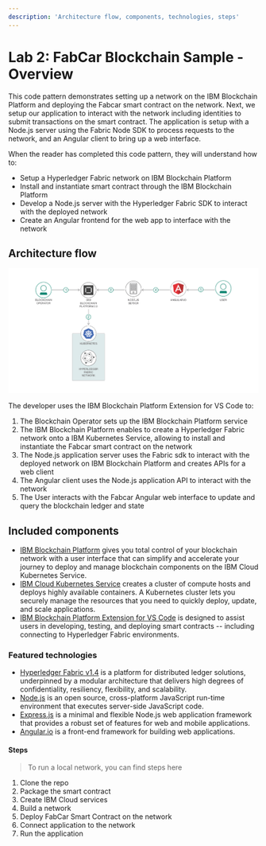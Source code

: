 ```yaml
---
description: 'Architecture flow, components, technologies, steps'
---
```


# Lab 2: FabCar Blockchain Sample - Overview

This code pattern demonstrates setting up a network on the IBM Blockchain Platform and deploying the Fabcar smart contract on the network. Next, we setup our application to interact with the network including identities to submit transactions on the smart contract. The application is setup with a Node.js server using the Fabric Node SDK to process requests to the network, and an Angular client to bring up a web interface.

When the reader has completed this code pattern, they will understand how to:

* Setup a Hyperledger Fabric network on IBM Blockchain Platform
* Install and instantiate smart contract through the IBM Blockchain Platform
* Develop a Node.js server with the Hyperledger Fabric SDK to interact with the deployed network
* Create an Angular frontend for the web app to interface with the network

## Architecture flow

![](./assets/image27.png)



The developer uses the IBM Blockchain Platform Extension for VS Code to:

1. The Blockchain Operator sets up the IBM Blockchain Platform service
2. The IBM Blockchain Platform enables to create a Hyperledger Fabric network onto a IBM Kubernetes Service, allowing to install and instantiate the Fabcar smart contract on the network
3. The Node.js application server uses the Fabric sdk to interact with the deployed network on IBM Blockchain Platform and creates APIs for a web client
4. The Angular client uses the Node.js application API to interact with the network
5. The User interacts with the Fabcar Angular web interface to update and query the blockchain ledger and state

## Included components

* [IBM Blockchain Platform](https://console.bluemix.net/docs/services/blockchain/howto/ibp-v2-deploy-iks.html#ibp-v2-deploy-iks) gives you total control of your blockchain network with a user interface that can simplify and accelerate your journey to deploy and manage blockchain components on the IBM Cloud Kubernetes Service.
* [IBM Cloud Kubernetes Service](https://www.ibm.com/cloud/container-service) creates a cluster of compute hosts and deploys highly available containers. A Kubernetes cluster lets you securely manage the resources that you need to quickly deploy, update, and scale applications.
* [IBM Blockchain Platform Extension for VS Code](https://marketplace.visualstudio.com/items?itemName=IBMBlockchain.ibm-blockchain-platform) is designed to assist users in developing, testing, and deploying smart contracts -- including connecting to Hyperledger Fabric environments.

### Featured technologies

* [Hyperledger Fabric v1.4](https://hyperledger-fabric.readthedocs.io/) is a platform for distributed ledger solutions, underpinned by a modular architecture that delivers high degrees of confidentiality, resiliency, flexibility, and scalability.
* [Node.js](https://nodejs.org/) is an open source, cross-platform JavaScript run-time environment that executes server-side JavaScript code.
* [Express.js](https://expressjs.com/) is a minimal and flexible Node.js web application framework that provides a robust set of features for web and mobile applications.
* [Angular.io](https://angular.io/) is a front-end framework for building web applications.

#### Steps

> To run a local network, you can find steps here

1. Clone the repo
2. Package the smart contract
3. Create IBM Cloud services
4. Build a network
5. Deploy FabCar Smart Contract on the network
6. Connect application to the network
7. Run the application

